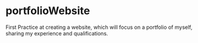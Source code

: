 # portfolioWebsite
First Practice at creating a website, which will focus on a portfolio of myself, sharing my experience and qualifications.
